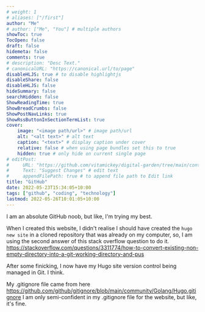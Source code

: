 ```yaml
---
# weight: 1
# aliases: ["/first"]
author: "Me"
# author: ["Me", "You"] # multiple authors
showToc: true
TocOpen: false
draft: false
hidemeta: false
comments: true
# description: "Desc Text."
# canonicalURL: "https://canonical.url/to/page"
disableHLJS: true # to disable highlightjs
disableShare: false
disableHLJS: false
hideSummary: false
searchHidden: false
ShowReadingTime: true
ShowBreadCrumbs: false
ShowPostNavLinks: true
ShowRssButtonInSectionTermList: true
cover:
    image: "<image path/url>" # image path/url
    alt: "<alt text>" # alt text
    caption: "<text>" # display caption under cover
    relative: false # when using page bundles set this to true
    hidden: true # only hide on current single page
# editPost:
#     URL: "https://github.com/vitamickey/digital-garden/tree/main/content"
#     Text: "Suggest Changes" # edit text
#     appendFilePath: true # to append file path to Edit link
title: "GitHub"
date: 2022-05-23T15:34:05+10:00
tags: ["github", "coding", "technology"]
lastmod: 2022-05-26T10:01:05+10:00
---
```


I am an absolute GitHub noob, but like, I'm trying my best. 

When I created this website, I didn't realise I should have created the `hugo new site` in a cloned repository that was already on my computer, so, I am using the second answer of this stack overflow question to do it. 
https://stackoverflow.com/questions/3311774/how-to-convert-existing-non-empty-directory-into-a-git-working-directory-and-pus
  
After some finicking, I now have my Hugo site version control being managed in Git. I think.

My .gitignore file came from here
https://github.com/github/gitignore/blob/main/community/Golang/Hugo.gitignore
I am only semi-confident in my .gitignore file for the website, but like, it's fine. 